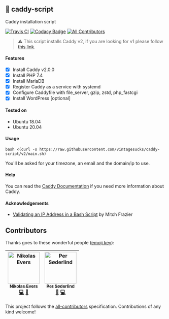 ## :whale: caddy-script
Caddy installation script

[![Travis CI](https://api.travis-ci.com/vintagesucks/caddy-script.svg?branch=v2)](https://travis-ci.com/vintagesucks/caddy-script) [![Codacy Badge](https://api.codacy.com/project/badge/Grade/a0b0746d7a9f4a9db9fe7ae0d1fd775b)](https://www.codacy.com/app/vintagesucks/caddy-script) [![All Contributors](https://img.shields.io/badge/all_contributors-2-orange.svg?style=flat-round)](#contributors)

> ⚠️ This script installs Caddy v2, if you are looking for v1 please follow [this link](https://github.com/vintagesucks/caddy-script/tree/v1).

#### Features
- [x] Install Caddy v2.0.0
- [x] Install PHP 7.4
- [x] Install MariaDB
- [x] Register Caddy as a service with systemd
- [x] Configure Caddyfile with file_server, gzip, zstd, php_fastcgi
- [x] Install WordPress [optional]

#### Tested on
- Ubuntu 18.04
- Ubuntu 20.04

#### Usage
`bash <(curl -s https://raw.githubusercontent.com/vintagesucks/caddy-script/v2/main.sh)`

You'll be asked for your timezone, an email and the domain/ip to use.

#### Help
You can read the [Caddy Documentation](https://caddyserver.com/docs/) if you need more information about Caddy.

#### Acknowledgements
- [Validating an IP Address in a Bash Script](https://www.linuxjournal.com/content/validating-ip-address-bash-script) by Mitch Frazier

## Contributors

Thanks goes to these wonderful people ([emoji key](https://github.com/all-contributors/all-contributors#emoji-key)):

<!-- ALL-CONTRIBUTORS-LIST:START - Do not remove or modify this section -->
<!-- prettier-ignore -->
| [<img src="https://avatars0.githubusercontent.com/u/13335308?v=4" width="100px;" alt="Nikolas Evers"/><br /><sub><b>Nikolas Evers</b></sub>](https://nikol.as)<br />[💻](https://github.com/vintagesucks/caddy-script/commits?author=vintagesucks "Code") [🚧](#maintenance-vintagesucks "Maintenance") | [<img src="https://avatars3.githubusercontent.com/u/1649452?v=4" width="100px;" alt="Per Søderlind"/><br /><sub><b>Per Søderlind</b></sub>](https://soderlind.no)<br />[🐛](https://github.com/vintagesucks/caddy-script/issues?q=author%3Asoderlind "Bug reports") [💻](https://github.com/vintagesucks/caddy-script/commits?author=soderlind "Code") |
| :---: | :---: |
<!-- ALL-CONTRIBUTORS-LIST:END -->

This project follows the [all-contributors](https://github.com/all-contributors/all-contributors) specification. Contributions of any kind welcome!
